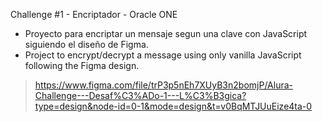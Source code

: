 Challenge #1 - Encriptador - Oracle ONE

- Proyecto para encriptar un mensaje segun una clave con JavaScript siguiendo el diseño de Figma.
- Project to encrypt/decrypt a message using only vanilla JavaScript following the Figma design.

> https://www.figma.com/file/trP3p5nEh7XUyB3n2bomjP/Alura-Challenge---Desaf%C3%ADo-1---L%C3%B3gica?type=design&node-id=0-1&mode=design&t=v0BqMTJUuEize4ta-0
